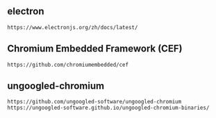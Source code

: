 ## electron

    https://www.electronjs.org/zh/docs/latest/

## Chromium Embedded Framework (CEF)

    https://github.com/chromiumembedded/cef

## ungoogled-chromium

    https://github.com/ungoogled-software/ungoogled-chromium
    https://ungoogled-software.github.io/ungoogled-chromium-binaries/
